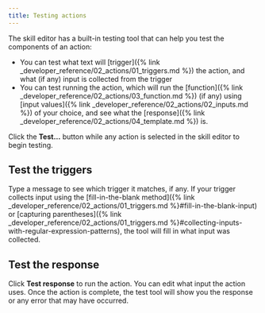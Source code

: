 ```yaml
---
title: Testing actions
---
```


The skill editor has a built-in testing tool that can help you test the components of an action:

- You can test what text will [trigger]({% link _developer_reference/02_actions/01_triggers.md %}) the action, and what (if any) input is collected from the trigger
- You can test running the action, which will run the [function]({% link _developer_reference/02_actions/03_function.md %}) (if any) using [input values]({% link _developer_reference/02_actions/02_inputs.md %}) of your choice, and see what the [response]({% link _developer_reference/02_actions/04_template.md %}) is.

Click the **Test…** button while any action is selected in the skill editor to begin testing.

## Test the triggers

Type a message to see which trigger it matches, if any. If your trigger collects input using the [fill-in-the-blank method]({% link _developer_reference/02_actions/01_triggers.md %}#fill-in-the-blank-input) or [capturing parentheses]({% link _developer_reference/02_actions/01_triggers.md %}#collecting-inputs-with-regular-expression-patterns), the tool will fill in what input was collected.

## Test the response

Click **Test response** to run the action. You can edit what input the action uses. Once the action is complete, the test tool will show you the response or any error that may have occurred.
